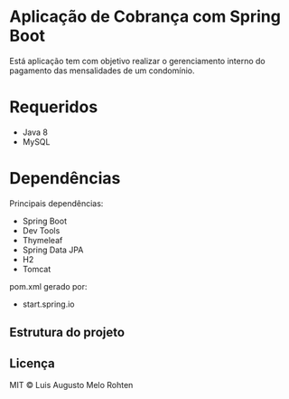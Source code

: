 # Aplicação de Cobrança com Spring Boot
Está aplicação tem com objetivo realizar o gerenciamento interno do pagamento das mensalidades de um condomínio.

# Requeridos
- Java 8
- MySQL

# Dependências
Principais dependências:

- Spring Boot
- Dev Tools
- Thymeleaf
- Spring Data JPA
- H2
- Tomcat

pom.xml gerado por:
- start.spring.io

## Estrutura do projeto

## Licença

MIT © Luis Augusto Melo Rohten
